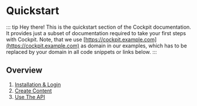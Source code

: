 # Quickstart

::: tip Hey there!
This is the quickstart section of the Cockpit documentation. It provides just a subset of documentation required to take your first steps with Cockpit. Note, that we use [https://cockpit.example.com](https://cockpit.example.com) as domain in our examples, which has to be replaced by your domain in all code snippets or links below.
:::

## Overview

1. [Installation & Login](/quickstart/installation-login/)
2. [Create Content](/quickstart/create-content/)
3. [Use The API](/quickstart/use-the-api/)
